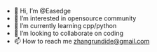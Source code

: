 - 👋 Hi, I’m @Easedge
- 👀 I’m interested in opensource community
- 🌱 I’m currently learning cpp/python
- 💞️ I’m looking to collaborate on coding
- 📫 How to reach me zhangrundide@gmail.com
